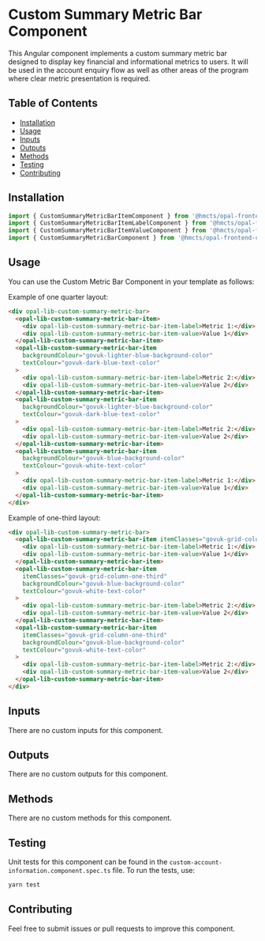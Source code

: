 # Custom Summary Metric Bar Component

This Angular component implements a custom summary metric bar designed to display key financial and informational metrics to users. It will be used in the account enquiry flow as well as other areas of the program where clear metric presentation is required.

## Table of Contents

- [Installation](#installation)
- [Usage](#usage)
- [Inputs](#inputs)
- [Outputs](#outputs)
- [Methods](#methods)
- [Testing](#testing)
- [Contributing](#contributing)

## Installation

```typescript
import { CustomSummaryMetricBarItemComponent } from '@hmcts/opal-frontend-common/components/custom/custom-summary-metric-bar/custom-summary-metric-bar-item';
import { CustomSummaryMetricBarItemLabelComponent } from '@hmcts/opal-frontend-common/components/custom/custom-summary-metric-bar/custom-summary-metric-bar-item/custom-summary-metric-bar-item-label';
import { CustomSummaryMetricBarItemValueComponent } from '@hmcts/opal-frontend-common/components/custom/custom-summary-metric-bar/custom-summary-metric-bar-item/custom-summary-metric-bar-item-value';
import { CustomSummaryMetricBarComponent } from '@hmcts/opal-frontend-common/components/custom/custom-summary-metric-bar';
```

## Usage

You can use the Custom Metric Bar Component in your template as follows:

Example of one quarter layout:

```html
<div opal-lib-custom-summary-metric-bar>
  <opal-lib-custom-summary-metric-bar-item>
    <div opal-lib-custom-summary-metric-bar-item-label>Metric 1:</div>
    <div opal-lib-custom-summary-metric-bar-item-value>Value 1</div>
  </opal-lib-custom-summary-metric-bar-item>
  <opal-lib-custom-summary-metric-bar-item
    backgroundColour="govuk-lighter-blue-background-color"
    textColour="govuk-dark-blue-text-color"
  >
    <div opal-lib-custom-summary-metric-bar-item-label>Metric 2:</div>
    <div opal-lib-custom-summary-metric-bar-item-value>Value 2</div>
  </opal-lib-custom-summary-metric-bar-item>
  <opal-lib-custom-summary-metric-bar-item
    backgroundColour="govuk-lighter-blue-background-color"
    textColour="govuk-dark-blue-text-color"
  >
    <div opal-lib-custom-summary-metric-bar-item-label>Metric 2:</div>
    <div opal-lib-custom-summary-metric-bar-item-value>Value 2</div>
  </opal-lib-custom-summary-metric-bar-item>
  <opal-lib-custom-summary-metric-bar-item
    backgroundColour="govuk-blue-background-color"
    textColour="govuk-white-text-color"
  >
    <div opal-lib-custom-summary-metric-bar-item-label>Metric 1:</div>
    <div opal-lib-custom-summary-metric-bar-item-value>Value 1</div>
  </opal-lib-custom-summary-metric-bar-item>
</div>
```

Example of one-third layout:

```html
<div opal-lib-custom-summary-metric-bar>
  <opal-lib-custom-summary-metric-bar-item itemClasses="govuk-grid-column-one-third">
    <div opal-lib-custom-summary-metric-bar-item-label>Metric 1:</div>
    <div opal-lib-custom-summary-metric-bar-item-value>Value 1</div>
  </opal-lib-custom-summary-metric-bar-item>
  <opal-lib-custom-summary-metric-bar-item
    itemClasses="govuk-grid-column-one-third"
    backgroundColour="govuk-blue-background-color"
    textColour="govuk-white-text-color"
  >
    <div opal-lib-custom-summary-metric-bar-item-label>Metric 2:</div>
    <div opal-lib-custom-summary-metric-bar-item-value>Value 2</div>
  </opal-lib-custom-summary-metric-bar-item>
  <opal-lib-custom-summary-metric-bar-item
    itemClasses="govuk-grid-column-one-third"
    backgroundColour="govuk-blue-background-color"
    textColour="govuk-white-text-color"
  >
    <div opal-lib-custom-summary-metric-bar-item-label>Metric 2:</div>
    <div opal-lib-custom-summary-metric-bar-item-value>Value 2</div>
  </opal-lib-custom-summary-metric-bar-item>
</div>
```

## Inputs

There are no custom inputs for this component.

## Outputs

There are no custom outputs for this component.

## Methods

There are no custom methods for this component.

## Testing

Unit tests for this component can be found in the `custom-account-information.component.spec.ts` file. To run the tests, use:

```bash
yarn test
```

## Contributing

Feel free to submit issues or pull requests to improve this component.
